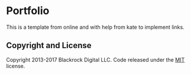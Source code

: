 <H1>Portfolio</H1>

This is a template from online and with help from kate to implement links. 

## Copyright and License

Copyright 2013-2017 Blackrock Digital LLC. Code released under the [MIT](https://github.com/BlackrockDigital/startbootstrap-resume/blob/gh-pages/LICENSE) license.
